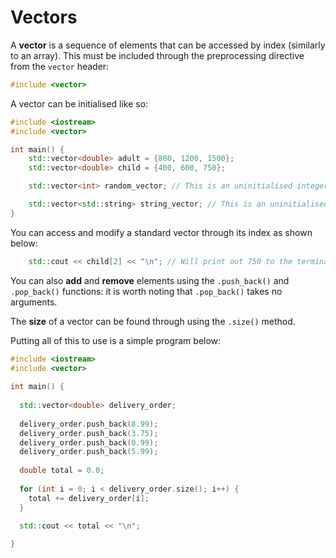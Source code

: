 # Vectors

A **vector** is a sequence of elements that can be accessed by index (similarly to an array). This must be included through the preprocessing directive from the `vector` header:

```cpp
#include <vector>
```

A vector can be initialised like so:

```cpp
#include <iostream>
#include <vector>

int main() {
    std::vector<double> adult = {800, 1200, 1500};
    std::vector<double> child = {400, 600, 750};

    std::vector<int> random_vector; // This is an uninitialised integer vector.

    std::vector<std::string> string_vector; // This is an uninitialised string vector.
}
```

You can access and modify a standard vector through its index as shown below:

```cpp
    std::cout << child[2] << "\n"; // Will print out 750 to the terminal
```

You can also **add** and **remove** elements using the `.push_back()` and `.pop_back()` functions: it is worth noting that `.pop_back()` takes no arguments.

The **size** of a vector can be found through using the `.size()` method.

Putting all of this to use is a simple program below:

```cpp
#include <iostream>
#include <vector>
  
int main() {
  
  std::vector<double> delivery_order;
  
  delivery_order.push_back(8.99);
  delivery_order.push_back(3.75);
  delivery_order.push_back(0.99);
  delivery_order.push_back(5.99);
  
  double total = 0.0;
  
  for (int i = 0; i < delivery_order.size(); i++) {
    total += delivery_order[i];
  }
  
  std::cout << total << "\n";

}
```

